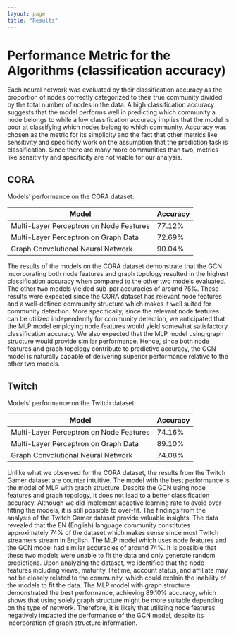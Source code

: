 ```yaml
---
layout: page
title: "Results"
---
```


# Performance Metric for the Algorithms (classification accuracy)

Each neural network was evaluated by their classification accuracy as the proportion of nodes correctly categorized to their true community divided by the total number of nodes in the data. A high classification accuracy suggests that the model performs well in predicting which community a node belongs to while a low classification accuracy implies that the model is poor at classifying which nodes belong to which community. Accuracy was chosen as the metric for its simplicity and the fact that other metrics like sensitivity and specificity work on the assumption that the prediction task is classification. Since there are many more communities than two, metrics like sensitivity and specificity are not viable for our analysis.

## CORA

Models’ performance on the CORA dataset:

| Model         | Accuracy         |
|------------------|------------------|
| Multi-Layer Perceptron on Node Features      | 77.12%     |
| Multi-Layer Perceptron on Graph Data     | 72.69%      |
| Graph Convolutional Neural Network     | 90.04%      |

The results of the models on the CORA dataset demonstrate that the GCN incorporating both node features and graph topology resulted in the highest classification accuracy when compared to the other two models evaluated. The other two models yielded sub-par accuracies of around $75\%$. These results were expected since the CORA dataset has relevant node features and a well-defined community structure which makes it well suited for community detection.  More specifically, since the relevant node features can be utilized independently for community detection, we anticipated that the MLP model employing node features would yield somewhat satisfactory classification accuracy. We also expected that the MLP model using graph structure would provide similar performance. Hence, since both node features and graph topology contribute to predictive accuracy, the GCN model is naturally capable of delivering superior performance relative to the other two models.

## Twitch

Models’ performance on the Twitch dataset:

| Model         | Accuracy         |
|------------------|------------------|
| Multi-Layer Perceptron on Node Features      | 74.16%     |
| Multi-Layer Perceptron on Graph Data     | 89.10%      |
| Graph Convolutional Neural Network     | 74.08%      |

Unlike what we observed for the CORA dataset, the results from the Twitch Gamer dataset are counter intuitive. The model with the best performance is the model of MLP with graph structure. Despite the GCN using node features and graph topology, it does not lead to a better classification accuracy. Although we did implement adaptive learning rate to avoid over-fitting the models, it is still possible to over-fit. The findings from the analysis of the Twitch Gamer dataset provide valuable insights. The data revealed that the EN (English) language community constitutes approximately $74\%$ of the dataset which makes sense since most Twitch streamers stream in English. The MLP model which uses node features and the GCN model had similar accuracies of around $74\%$. It is possible that these two models were unable to fit the data and only generate random predictions. Upon analyzing the dataset, we identified that the node features including views, maturity, lifetime, account status, and affiliate may not be closely related to the community, which could explain the inability of the models to fit the data. The MLP model with graph structure demonstrated the best performance, achieving $89.10\%$ accuracy, which shows that using solely graph structure might be more suitable depending on the type of network. Therefore, it is likely that utilizing node features negatively impacted the performance of the GCN model, despite its incorporation of graph structure information.
